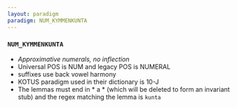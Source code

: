```yaml
---
layout: paradigm
paradigm: NUM_KYMMENKUNTA
---
```

### ` NUM_KYMMENKUNTA `

* _Approximative numerals, no inflection_
* Universal POS is NUM and legacy POS is NUMERAL
* suffixes use back vowel harmony
* KOTUS paradigm used in their dictionary is 10-J
* The lemmas must end in * a * (which will be deleted to form an invariant stub) and the regex matching the lemma is ` kunta `

